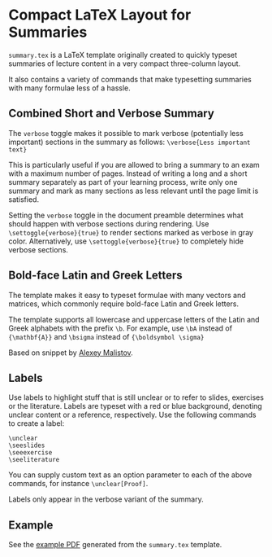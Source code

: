 Compact LaTeX Layout for Summaries
==================================

<code>summary.tex</code> is a LaTeX template originally created to quickly typeset
summaries of lecture content in a very compact three-column layout.

It also contains a variety of commands that make typesetting summaries with many
formulae less of a hassle.

Combined Short and Verbose Summary
----------------------------------

The <code>verbose</code> toggle makes it possible to mark verbose
(potentially less important) sections in the summary as follows:
<code>\verbose{Less important text}</code>

This is particularly useful if you are allowed to bring a summary
to an exam with a maximum number of pages. Instead of writing
a long and a short summary separately as part of your learning process,
write only one summary and mark as many sections as less relevant
until the page limit is satisfied.

Setting the <code>verbose</code> toggle in the document preamble
determines what should happen with verbose sections during rendering.
Use <code>\settoggle{verbose}{true}</code> to render sections marked as verbose in gray color.
Alternatively, use <code>\settoggle{verbose}{true}</code>
to completely hide verbose sections.

Bold-face Latin and Greek Letters
---------------------------------

The template makes it easy to typeset formulae with many vectors and matrices,
which commonly require bold-face Latin and Greek letters.

The template supports all lowercase and uppercase letters
of the Latin and Greek alphabets with the prefix <code>\b</code>.
For example, use <code>\bA</code> instead of <code>{\mathbf{A}}</code>
and <code>\bsigma</code> instead of <code>{\boldsymbol \sigma}</code>

Based on snippet by [Alexey Malistov](http://stackoverflow.com/questions/2952980/quick-way-to-make-26-macros-one-for-each-letter).

Labels
------

Use labels to highlight stuff that is still unclear or to refer to slides,
exercises or the literature. Labels are typeset with a red or blue background,
denoting unclear content or a reference, respectively.
Use the following commands to create a label:

    \unclear
    \seeslides
    \seeexercise
    \seeliterature

You can supply custom text as an option parameter to each of the above commands,
for instance <code>\unclear[Proof]</code>.

Labels only appear in the verbose variant of the summary.

Example
-------

See the [example PDF](https://github.com/severinh/latex-compact-summary/blob/master/summary.pdf?raw=true)
generated from the <code>summary.tex</code> template.
